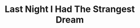 ---
ee_id: '51'
site: '1'
type: '2'
long_id: 2009-041 Last Night I Had The Strangest Dream
url: 2009-041-last-night-i-had-the-strangest-dream
title: Last Night I Had The Strangest Dream
year: '2009'
medium:
commission:
add_credit:
dims:
pitch: Me playing folk music and singing through auto-tune. Uuugh.
ps:
live_url:
related: "[36] 2007-003 Apple GarageBand Auto Tune Demonstration - appleautotune"
youtube: https://www.youtube.com/watch?v=Kow3MR2kTVs
imgs: Last-Night-I-Had-Strangest-Dream-2009-041-Perf-View-1-database-NL.jpg
subheading:
year2: '2009'
download:
add_credits:
related_code:
layout: things-i-made
---